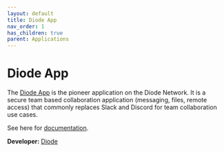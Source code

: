 ```yaml
---
layout: default
title: Diode App
nav_order: 1
has_children: true
parent: Applications
---
```


# Diode App

The [Diode App](https://diode.io/solutions/app) is the pioneer application on the Diode Network.  It is a secure team based collaboration application (messaging, files, remote access) that commonly replaces Slack and Discord for team collaboration use cases.

See here for [documentation](https://app.docs.diode.io/).

**Developer:** [Diode](https://diode.io)
